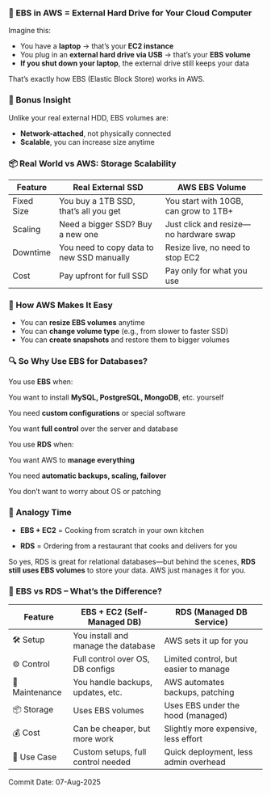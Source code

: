 


### 💽 EBS in AWS = External Hard Drive for Your Cloud Computer
Imagine this:

- You have a **laptop** → that’s your **EC2 instance**
- You plug in an **external hard drive via USB** → that’s your **EBS volume**
- **If you shut down your laptop**, the external drive still keeps your data

That’s exactly how EBS (Elastic Block Store) works in AWS.




### 🧠 Bonus Insight
Unlike your real external HDD, EBS volumes are:

- **Network-attached**, not physically connected
- **Scalable**, you can increase size anytime


### 📦 Real World vs AWS: Storage Scalability
|Feature	| Real External SSD	| AWS EBS Volume | 
|---|---|---|
| Fixed Size	| You buy a 1TB SSD, that’s all you get	| You start with 10GB, can grow to 1TB+ | 
| Scaling	| Need a bigger SSD? Buy a new one	| Just click and resize—no hardware swap | 
| Downtime	| You need to copy data to new SSD manually	| Resize live, no need to stop EC2 |
| Cost	| Pay upfront for full SSD	| Pay only for what you use | 





### 🔧 How AWS Makes It Easy
- You can **resize EBS volumes** anytime
- You can **change volume type** (e.g., from slower to faster SSD)
- You can **create snapshots** and restore them to bigger volumes




### 🔍 So Why Use EBS for Databases?
You use **EBS** when:

You want to install **MySQL, PostgreSQL, MongoDB**, etc. yourself

You need **custom configurations** or special software

You want **full control** over the server and database

You use **RDS** when:

You want AWS to **manage everything**

You need **automatic backups, scaling, failover**

You don’t want to worry about OS or patching



### 🧁 Analogy Time
- **EBS + EC2** = Cooking from scratch in your own kitchen

- **RDS** = Ordering from a restaurant that cooks and delivers for you

So yes, RDS is great for relational databases—but behind the scenes, **RDS still uses EBS volumes** to store your data. AWS just manages it for you.



### 🧠 EBS vs RDS – What’s the Difference?
| Feature	| EBS + EC2 (Self-Managed DB)	| RDS (Managed DB Service) |
|---|---|---|
| 🛠️ Setup	| You install and manage the database	| AWS sets it up for you |
| ⚙️ Control	| Full control over OS, DB configs	|Limited control, but easier to manage | 
| 🔧 Maintenance	| You handle backups, updates, etc.	| AWS automates backups, patching | 
| 📦 Storage	| Uses EBS volumes	| Uses EBS under the hood (managed) | 
| 💰 Cost	| Can be cheaper, but more work	| Slightly more expensive, less effort |
|🧪 Use Case	| Custom setups, full control needed	| Quick deployment, less admin overhead |






Commit Date: 07-Aug-2025
